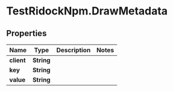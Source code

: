 # TestRidockNpm.DrawMetadata

## Properties
Name | Type | Description | Notes
------------ | ------------- | ------------- | -------------
**client** | **String** |  | 
**key** | **String** |  | 
**value** | **String** |  | 


